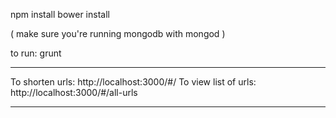 npm install
bower install

( make sure you're running mongodb with mongod )

to run: grunt

------

To shorten urls: http://localhost:3000/#/
To view list of urls: http://localhost:3000/#/all-urls

------

